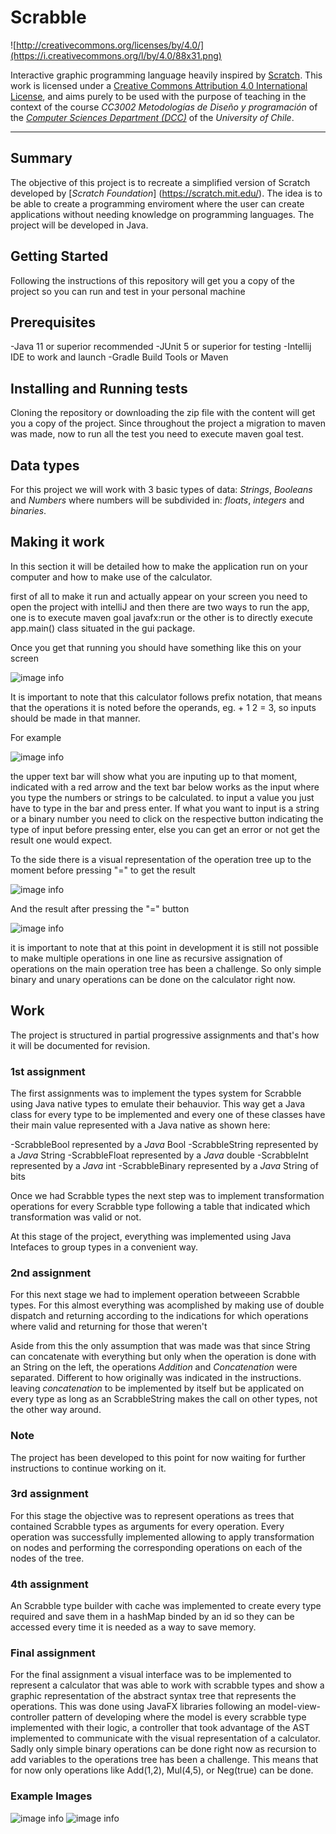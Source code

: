 # Scrabble

![http://creativecommons.org/licenses/by/4.0/](https://i.creativecommons.org/l/by/4.0/88x31.png)

Interactive graphic programming language heavily inspired by 
[Scratch](https://scratch.mit.edu).
This work is licensed under a
[Creative Commons Attribution 4.0 International License](http://creativecommons.org/licenses/by/4.0/), 
and aims purely to be used with the purpose of teaching in the context of the course 
_CC3002 Metodologías de Diseño y programación_ of the 
[_Computer Sciences Department (DCC)_](https://www.dcc.uchile.cl) of the 
_University of Chile_.

---

## Summary
	
The objective of this project is to recreate a simplified version of Scratch developed by 
[_Scratch Foundation_] (https://scratch.mit.edu/). The idea is to be able to create a programming enviroment where
the user can create applications without needing knowledge on programming languages. The project will be developed in Java.

## Getting Started

Following the instructions of this repository will get you a copy of the project so you can 
run and test in your personal machine

## Prerequisites

-Java 11 or superior recommended
-JUnit 5 or superior for testing
-Intellij IDE to work and launch
-Gradle Build Tools or Maven

## Installing and Running tests
Cloning the repository or downloading the zip file with the content will get you a copy of the project.
Since throughout the project a migration to maven was made, now to run all
the test you need to execute maven goal test.

## Data types

For this project we will work with 3 basic types of data: _Strings_, _Booleans_ and _Numbers_
where numbers will be subdivided in: _floats_, _integers_ and _binaries_.

## Making it work
In this section it will be detailed how to make the application run on your computer
and how to make use of the calculator.

first of all to make it run and actually appear on your screen you need to open
the project with intelliJ and then there are two ways to run the app, one
is to execute maven goal javafx:run or the other is to directly execute
app.main() class situated in the gui package.

Once you get that running you should have something like this on your screen

![image info](./images/Calc.PNG)

It is important to note that this calculator follows prefix notation, that means that the operations it is noted before
the operands, eg. + 1 2 = 3, so inputs should be made in that manner.

For example

![image info](./images/Input.PNG)

the upper text bar will show what you are inputing up to that moment, indicated with a red arrow
and the text bar below works as the input where you type the numbers or strings to be calculated.
to input a value you just have to type in the bar and press enter. If what you want to input is a string or a binary
number you need to click on the respective button indicating the type of input before pressing enter, else you can
get an error or not get the result one would expect.

To the side there is a visual representation of the operation tree up to the moment before pressing "=" to get the result

![image info](./images/CalcWorking.PNG)

And the result after pressing the "=" button

![image info](./images/res.PNG)

it is important to note that at this point in development it is still not possible to make multiple operations
in one line as recursive assignation of operations on the main operation tree has been a challenge. So only simple binary
and unary operations can be done on the calculator right now.


## Work

The project is structured in partial progressive assignments and that's how it will be documented for revision.

### 1st assignment

The first assignments was to implement the types system for Scrabble using Java native types to emulate their behauvior.
This way get a Java class for every type to be implemented and every one of these classes have their main value 
represented with a Java native as shown here:

-ScrabbleBool represented by a _Java_ Bool
-ScrabbleString represented by a _Java_ String
-ScrabbleFloat represented by a _Java_ double
-ScrabbleInt represented by a _Java_ int
-ScrabbleBinary represented by a _Java_ String of bits

Once we had Scrabble types the next step was to implement transformation operations for every Scrabble type following
a table that indicated which transformation was valid or not.

At this stage of the project, everything was implemented using Java Intefaces to group types in a convenient way.

### 2nd assignment  
For this next stage we had to implement operation betweeen Scrabble types. For this almost everything was acomplished
by making use of double dispatch and returning according to the indications for which operations where valid and returning
<null> for those that weren't

Aside from this the only assumption that was made was that since String can concatenate with everything but only when the operation
is done with an String on the left, the operations _Addition_ and _Concatenation_ were separated. Different to 
how originally was indicated in the instructions. leaving _concatenation_ to be implemented by itself but be applicated on
every type as long as an ScrabbleString makes the call on other types, not the other way around.

### Note

The project has been developed to this point for now waiting for further instructions to continue working on it. 

### 3rd assignment
For this stage the objective was to represent operations as trees that contained Scrabble types as arguments for every operation.
Every operation was successfully implemented allowing to apply transformation on nodes and performing the corresponding operations
on each of the nodes of the tree.

### 4th assignment
An Scrabble type builder with cache was implemented to create every type required
and save them in a hashMap binded by an id so they can be accessed every time it is needed
as a way to save memory.

### Final assignment
For the final assignment a visual interface was to be implemented to represent a calculator
that was able to work with scrabble types and show a graphic representation of 
the abstract syntax tree that represents the operations. This was done using JavaFX libraries
following an model-view-controller pattern of developing where the model is every
scrabble type implemented with their logic, a controller that took advantage of the 
AST implemented to communicate with the visual representation of a calculator.
Sadly only simple binary operations can be done right now as recursion to add variables
to the operations tree has been a challenge. This means that for now only
operations like Add(1,2), Mul(4,5), or Neg(true) can be done. 


### Example Images

![image info](./images/Div.PNG) ![image info](./images/And.PNG)